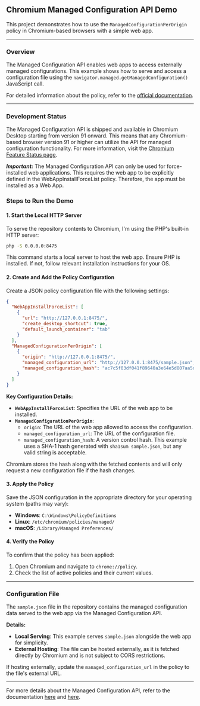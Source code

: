 
## Chromium Managed Configuration API Demo

This project demonstrates how to use the `ManagedConfigurationPerOrigin` policy in Chromium-based browsers with a simple web app.

---

### Overview
The Managed Configuration API enables web apps to access externally managed configurations. This example shows how to serve and access a configuration file using the `navigator.managed.getManagedConfiguration()` JavaScript call.

For detailed information about the policy, refer to the [official documentation](https://chromeenterprise.google/policies/?policy=ManagedConfigurationPerOrigin).

---

### Development Status

The Managed Configuration API is shipped and available in Chromium Desktop starting from version 91 onward. This means that any Chromium-based browser version 91 or higher can utilize the API for managed configuration functionality. For more information, visit the [Chromium Feature Status page](https://chromestatus.com/feature/5755104466567168).

***Important:***
The Managed Configuration API can only be used for force-installed web applications. This requires the web app to be explicitly defined in the WebAppInstallForceList policy. Therefore, the app must be installed as a Web App.

### Steps to Run the Demo

#### 1. Start the Local HTTP Server
To serve the repository contents to Chromium, I'm using the PHP's built-in HTTP server:

```bash
php -S 0.0.0.0:8475
```

This command starts a local server to host the web app. Ensure PHP is installed. If not, follow relevant installation instructions for your OS.

#### 2. Create and Add the Policy Configuration
Create a JSON policy configuration file with the following settings:

```json
{
  "WebAppInstallForceList": [
    {
      "url": "http://127.0.0.1:8475/",
      "create_desktop_shortcut": true,
      "default_launch_container": "tab"
    }
  ],
  "ManagedConfigurationPerOrigin": [
    {
      "origin": "http://127.0.0.1:8475/",
      "managed_configuration_url": "http://127.0.0.1:8475/sample.json",
      "managed_configuration_hash": "ac7c5f03df041f89640a3e64e5d807aa5d654bc0"
    }
  ]
}
```

**Key Configuration Details:**
- **`WebAppInstallForceList`**: Specifies the URL of the web app to be installed.
- **`ManagedConfigurationPerOrigin`**:
  - `origin`: The URL of the web app allowed to access the configuration.
  - `managed_configuration_url`: The URL of the configuration file.
  - `managed_configuration_hash`: A version control hash. This example uses a SHA-1 hash generated with `sha1sum sample.json`, but any valid string is acceptable.

Chromium stores the hash along with the fetched contents and will only request a new configuration file if the hash changes.

#### 3. Apply the Policy
Save the JSON configuration in the appropriate directory for your operating system (paths may vary):
- **Windows**: `C:\Windows\PolicyDefinitions`
- **Linux**: `/etc/chromium/policies/managed/`
- **macOS**: `/Library/Managed Preferences/`

#### 4. Verify the Policy
To confirm that the policy has been applied:
1. Open Chromium and navigate to `chrome://policy`.
2. Check the list of active policies and their current values.

---

### Configuration File
The `sample.json` file in the repository contains the managed configuration data served to the web app via the Managed Configuration API.

**Details:**
- **Local Serving**: This example serves `sample.json` alongside the web app for simplicity.
- **External Hosting**: The file can be hosted externally, as it is fetched directly by Chromium and is not subject to CORS restrictions.

If hosting externally, update the `managed_configuration_url` in the policy to the file's external URL.

---

For more details about the Managed Configuration API, refer to the documentation [here](https://wicg.github.io/WebApiDevice/managed_config/) and [here](https://github.com/WICG/WebApiDevice/).
